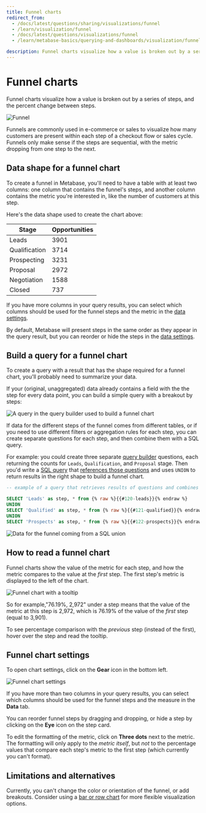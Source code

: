 ```yaml
---
title: Funnel charts
redirect_from:
  - /docs/latest/questions/sharing/visualizations/funnel
  - /learn/visualization/funnel
  - /docs/latest/questions/visualizations/funnel
  - /learn/metabase-basics/querying-and-dashboards/visualization/funnel

description: Funnel charts visualize how a value is broken out by a series of steps, and the percent change between steps. To build a funnel chart in Metabase, you need a table with the name and value for each step.
---
```


# Funnel charts

Funnel charts visualize how a value is broken out by a series of steps, and the percent change between steps.

![Funnel](../images/funnel.png)

Funnels are commonly used in e-commerce or sales to visualize how many customers are present within each step of a checkout flow or sales cycle. Funnels only make sense if the steps are sequential, with the metric dropping from one step to the next.

## Data shape for a funnel chart

To create a funnel in Metabase, you'll need to have a table with at least two columns: one column that contains the funnel's steps, and another column contains the metric you're interested in, like the number of customers at this step.

Here's the data shape used to create the chart above:

| Stage         | Opportunities |
| ------------- | ------------- |
| Leads         | 3901          |
| Qualification | 3714          |
| Prospecting   | 3231          |
| Proposal      | 2972          |
| Negotiation   | 1588          |
| Closed        | 737           |

If you have more columns in your query results, you can select which columns should be used for the funnel steps and the metric in the [data settings](#funnel-chart-settings).

By default, Metabase will present steps in the same order as they appear in the query result, but you can reorder or hide the steps in the [data settings](#funnel-chart-settings).

## Build a query for a funnel chart

To create a query with a result that has the shape required for a funnel chart, you'll probably need to summarize your data.

If your (original, unaggregated) data already contains a field with the the step for every data point, you can build a simple query with a breakout by steps:

![A query in the query builder used to build a funnel chart](../images/build-a-funnel-query.png)

If data for the different steps of the funnel comes from different tables, or if you need to use different filters or aggregation rules for each step, you can create separate questions for each step, and then combine them with a SQL query.

For example: you could create three separate [query builder](../query-builder/editor.md) questions, each returning the counts for `Leads`, `Qualification`, and `Proposal` stage. Then you'd write a [SQL query](../native-editor/writing-sql.md) that [references those questions](../native-editor/referencing-saved-questions-in-queries.md) and uses `UNION` to return results in the right shape to build a funnel chart.

```sql
-- example of a query that retrieves results of questions and combines them with UNION

SELECT 'Leads' as step, * from {% raw %}{{#120-leads}}{% endraw %}
UNION
SELECT 'Qualified' as step, * from {% raw %}{{#121-qualified}}{% endraw %}
UNION
SELECT 'Prospects' as step, * from {% raw %}{{#122-prospects}}{% endraw %}

```

![Data for the funnel coming from a SQL union](../images/funnel-as-sql.png)

## How to read a funnel chart

Funnel charts show the value of the metric for each step, and how the metric compares to the value at the _first_ step. The first step's metric is displayed to the left of the chart.

![Funnel chart with a tooltip](../images/read-a-funnel.png)

So for example,"76.19\%, 2,972" under a step means that the value of the metric at this step is 2,972, which is 76.19\% of the value of the _first_ step (equal to 3,901).

To see percentage comparison with the _previous_ step (instead of the first), hover over the step and read the tooltip.

## Funnel chart settings

To open chart settings, click on the **Gear** icon in the bottom left.

![Funnel chart settings](../images/funnel-settings.png)

If you have more than two columns in your query results, you can select which columns should be used for the funnel steps and the measure in the **Data** tab.

You can reorder funnel steps by dragging and dropping, or hide a step by clicking on the **Eye** icon on the step card.

To edit the formatting of the metric, click on **Three dots** next to the metric. The formatting will only apply to the _metric itself_, but _not_ to the percentage values that compare each step's metric to the first step (which currently you can't format).

## Limitations and alternatives

Currently, you can't change the color or orientation of the funnel, or add breakouts. Consider using a [bar or row chart](./line-bar-and-area-charts.md) for more flexible visualization options.
